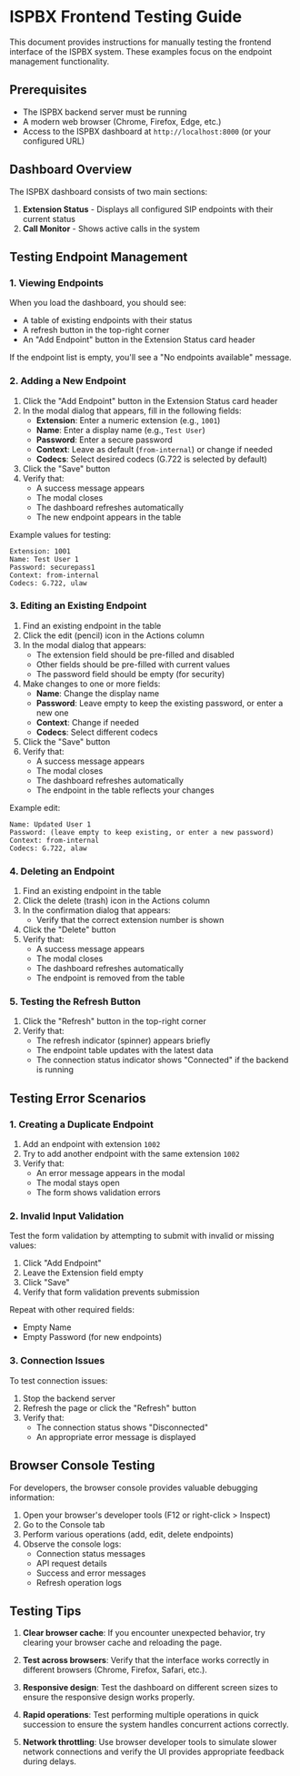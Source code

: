 # ISPBX Frontend Testing Guide

This document provides instructions for manually testing the frontend interface of the ISPBX system. These examples focus on the endpoint management functionality.

## Prerequisites

- The ISPBX backend server must be running
- A modern web browser (Chrome, Firefox, Edge, etc.)
- Access to the ISPBX dashboard at `http://localhost:8000` (or your configured URL)

## Dashboard Overview

The ISPBX dashboard consists of two main sections:
1. **Extension Status** - Displays all configured SIP endpoints with their current status
2. **Call Monitor** - Shows active calls in the system

## Testing Endpoint Management

### 1. Viewing Endpoints

When you load the dashboard, you should see:
- A table of existing endpoints with their status
- A refresh button in the top-right corner
- An "Add Endpoint" button in the Extension Status card header

If the endpoint list is empty, you'll see a "No endpoints available" message.

### 2. Adding a New Endpoint

1. Click the "Add Endpoint" button in the Extension Status card header
2. In the modal dialog that appears, fill in the following fields:
   - **Extension**: Enter a numeric extension (e.g., `1001`)
   - **Name**: Enter a display name (e.g., `Test User`)
   - **Password**: Enter a secure password
   - **Context**: Leave as default (`from-internal`) or change if needed
   - **Codecs**: Select desired codecs (G.722 is selected by default)
3. Click the "Save" button
4. Verify that:
   - A success message appears
   - The modal closes
   - The dashboard refreshes automatically
   - The new endpoint appears in the table

Example values for testing:
```
Extension: 1001
Name: Test User 1
Password: securepass1
Context: from-internal
Codecs: G.722, ulaw
```

### 3. Editing an Existing Endpoint

1. Find an existing endpoint in the table
2. Click the edit (pencil) icon in the Actions column
3. In the modal dialog that appears:
   - The extension field should be pre-filled and disabled
   - Other fields should be pre-filled with current values
   - The password field should be empty (for security)
4. Make changes to one or more fields:
   - **Name**: Change the display name
   - **Password**: Leave empty to keep the existing password, or enter a new one
   - **Context**: Change if needed
   - **Codecs**: Select different codecs
5. Click the "Save" button
6. Verify that:
   - A success message appears
   - The modal closes
   - The dashboard refreshes automatically
   - The endpoint in the table reflects your changes

Example edit:
```
Name: Updated User 1
Password: (leave empty to keep existing, or enter a new password)
Context: from-internal
Codecs: G.722, alaw
```

### 4. Deleting an Endpoint

1. Find an existing endpoint in the table
2. Click the delete (trash) icon in the Actions column
3. In the confirmation dialog that appears:
   - Verify that the correct extension number is shown
4. Click the "Delete" button
5. Verify that:
   - A success message appears
   - The modal closes
   - The dashboard refreshes automatically
   - The endpoint is removed from the table

### 5. Testing the Refresh Button

1. Click the "Refresh" button in the top-right corner
2. Verify that:
   - The refresh indicator (spinner) appears briefly
   - The endpoint table updates with the latest data
   - The connection status indicator shows "Connected" if the backend is running

## Testing Error Scenarios

### 1. Creating a Duplicate Endpoint

1. Add an endpoint with extension `1002`
2. Try to add another endpoint with the same extension `1002`
3. Verify that:
   - An error message appears in the modal
   - The modal stays open
   - The form shows validation errors

### 2. Invalid Input Validation

Test the form validation by attempting to submit with invalid or missing values:

1. Click "Add Endpoint"
2. Leave the Extension field empty
3. Click "Save"
4. Verify that form validation prevents submission

Repeat with other required fields:
- Empty Name
- Empty Password (for new endpoints)

### 3. Connection Issues

To test connection issues:

1. Stop the backend server
2. Refresh the page or click the "Refresh" button
3. Verify that:
   - The connection status shows "Disconnected"
   - An appropriate error message is displayed

## Browser Console Testing

For developers, the browser console provides valuable debugging information:

1. Open your browser's developer tools (F12 or right-click > Inspect)
2. Go to the Console tab
3. Perform various operations (add, edit, delete endpoints)
4. Observe the console logs:
   - Connection status messages
   - API request details
   - Success and error messages
   - Refresh operation logs

## Testing Tips

1. **Clear browser cache**: If you encounter unexpected behavior, try clearing your browser cache and reloading the page.

2. **Test across browsers**: Verify that the interface works correctly in different browsers (Chrome, Firefox, Safari, etc.).

3. **Responsive design**: Test the dashboard on different screen sizes to ensure the responsive design works properly.

4. **Rapid operations**: Test performing multiple operations in quick succession to ensure the system handles concurrent actions correctly.

5. **Network throttling**: Use browser developer tools to simulate slower network connections and verify the UI provides appropriate feedback during delays.
